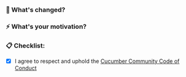 <!---
Thanks for helping to make Cucumber better! 💖

You can feel free to open a "Draft" status pull request
if you're not ready for feedback yet.

Don't worry about getting everything perfect! We're here
to help and will coach you through to getting your pull
request ready to merge.

The prompts below are for guidance to help you describe
your change in a way that is most likely to make sense
to other people when they are reviewing it. Still, it's
just a guide, so feel free to delete anything that
doesn't feel appropriate, and add anything additional
that seems like it would provide useful context. 👏🏻
-->

### 🤔 What's changed?

<!-- Describe your changes in detail -->

### ⚡️ What's your motivation?

<!--
What motivated you to propose this change?

If it's related to another issue or bugfix, add it as a reference here,
e.g. "Fixes cucumber/cucumber-js#99"
-->

### 📋 Checklist:

- [x] I agree to respect and uphold the [Cucumber Community Code of Conduct](https://cucumber.io/conduct/)
